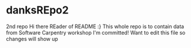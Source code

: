 # danksREpo2
2nd repo
Hi there REader of README :}
This whole repo is to contain data from Software Carpentry workshop
I'm committed!
Want to edit this file so changes will show up
